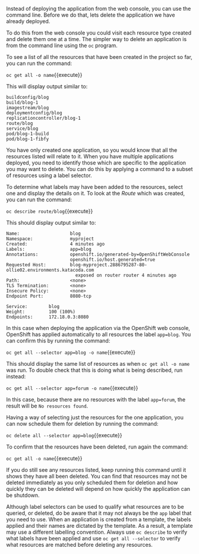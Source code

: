 Instead of deploying the application from the web console, you can use the command line. Before we do that, lets delete the application we have already deployed.

To do this from the web console you could visit each resource type created and delete them one at a time. The simpler way to delete an application is from the command line using the ``oc`` program.

To see a list of all the resources that have been created in the project so far, you can run the command:

``oc get all -o name``{{execute}}

This will display output similar to:

```
buildconfig/blog
build/blog-1
imagestream/blog
deploymentconfig/blog
replicationcontroller/blog-1
route/blog
service/blog
pod/blog-1-build
pod/blog-1-fibfy
```

You have only created one application, so you would know that all the resources listed will relate to it. When you have multiple applications deployed, you need to identify those which are specific to the application you may want to delete. You can do this by applying a command to a subset of resources using a label selector.

To determine what labels may have been added to the resources, select one and display the details on it. To look at the _Route_ which was created, you can run the command:

``oc describe route/blog``{{execute}}

This should display output similar to:

```
Name:                   blog
Namespace:              myproject
Created:                4 minutes ago
Labels:                 app=blog
Annotations:            openshift.io/generated-by=OpenShiftWebConsole
                        openshift.io/host.generated=true
Requested Host:         blog-myproject.2886795287-80-ollie02.environments.katacoda.com
                          exposed on router router 4 minutes ago
Path:                   <none>
TLS Termination:        <none>
Insecure Policy:        <none>
Endpoint Port:          8080-tcp

Service:        blog
Weight:         100 (100%)
Endpoints:      172.18.0.3:8080
```

In this case when deploying the application via the OpenShift web console, OpenShift has applied automatically to all resources the label ``app=blog``. You can confirm this by running the command:

``oc get all --selector app=blog -o name``{{execute}}

This should display the same list of resources as when ``oc get all -o name`` was run. To double check that this is doing what is being described, run instead:

``oc get all --selector app=forum -o name``{{execute}}

In this case, because there are no resources with the label ``app=forum``, the result will be ``No resources found``.

Having a way of selecting just the resources for the one application, you can now schedule them for deletion by running the command:

``oc delete all --selector app=blog``{{execute}}

To confirm that the resources have been deleted, run again the command:

``oc get all -o name``{{execute}}

If you do still see any resources listed, keep running this command until it shows they have all been deleted. You can find that resources may not be deleted immediately as you only scheduled them for deletion and how quickly they can be deleted will depend on how quickly the application can be shutdown.

Although label selectors can be used to qualify what resources are to be queried, or deleted, do be aware that it may not always be the ``app`` label that you need to use. When an application is created from a template, the labels applied and their names are dictated by the template. As a result, a template may use a different labelling convention. Always use ``oc describe`` to verify what labels have been applied and use ``oc get all --selector`` to verify what resources are matched before deleting any resources.


